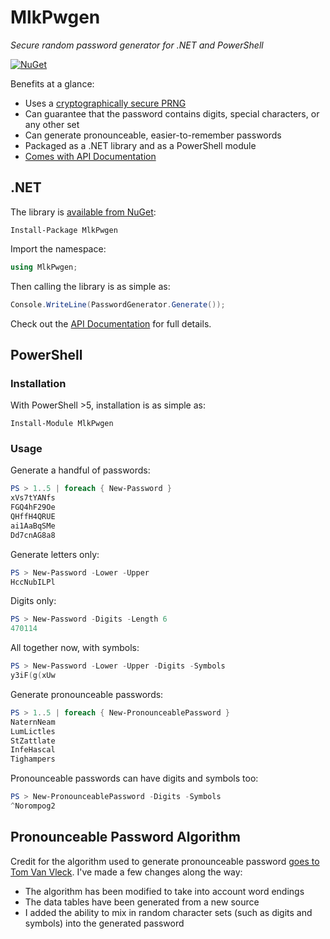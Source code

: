 # MlkPwgen

*Secure random password generator for .NET and PowerShell*

[![NuGet](https://img.shields.io/nuget/dt/MlkPwgen.svg)](https://www.nuget.org/packages/MlkPwgen/)

Benefits at a glance:

- Uses a [cryptographically secure PRNG](https://msdn.microsoft.com/en-us/library/system.security.cryptography.rngcryptoserviceprovider)
- Can guarantee that the password contains digits, special characters, or any other set
- Can generate pronounceable, easier-to-remember passwords
- Packaged as a .NET library and as a PowerShell module
- [Comes with API
Documentation](http://www.codetinkerer.com/MlkPwgen/.net/html/4af4c04a-d525-8e81-133e-679872b3984f.htm)

## .NET

The library is [available from NuGet](https://www.nuget.org/packages/MlkPwgen/):

```
Install-Package MlkPwgen
```

Import the namespace:

```csharp
using MlkPwgen;
```

Then calling the library is as simple as:

```csharp
Console.WriteLine(PasswordGenerator.Generate());
```

Check out the [API
Documentation](http://www.codetinkerer.com/MlkPwgen/.net/html/4af4c04a-d525-8e81-133e-679872b3984f.htm)
for full details.

## PowerShell

### Installation

With PowerShell >5, installation is as simple as:

    Install-Module MlkPwgen

### Usage

Generate a handful of passwords:

```powershell
PS > 1..5 | foreach { New-Password }
xVs7tYANfs
FGQ4hF29Oe
QHffH4QRUE
ai1AaBqSMe
Dd7cnAG8a8
```

Generate letters only:

```powershell
PS > New-Password -Lower -Upper
HccNubILPl
```

Digits only:

```powershell
PS > New-Password -Digits -Length 6
470114
```

All together now, with symbols:

```powershell
PS > New-Password -Lower -Upper -Digits -Symbols
y3iF(g(xUw
```

Generate pronounceable passwords:

```powershell
PS > 1..5 | foreach { New-PronounceablePassword }
NaternNeam
LumLictles
StZattlate
InfeHascal
Tighampers
```

Pronounceable passwords can have digits and symbols too:

```powershell
PS > New-PronounceablePassword -Digits -Symbols
^Norompog2
```

## Pronounceable Password Algorithm

Credit for the algorithm used to generate pronounceable password [goes to Tom Van Vleck](http://www.multicians.org/thvv/gpw-js.html). I've made a few changes along the way:

- The algorithm has been modified to take into account word endings
- The data tables have been generated from a new source
- I added the ability to mix in random character sets (such as digits and symbols) into the generated password
